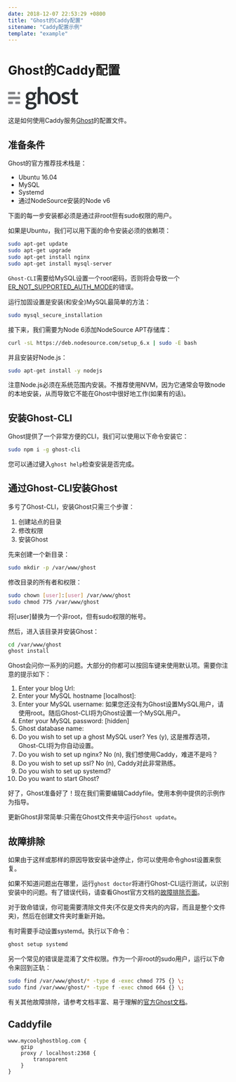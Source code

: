 ```yaml
---
date: 2018-12-07 22:53:29 +0800
title: "Ghost的Caddy配置"
sitename: "Caddy配置示例"
template: "example"
---
```


# Ghost的Caddy配置

<svg class="ghost-svg" width="160" viewBox="0 0 493 161" xmlns="http://www.w3.org/2000/svg"><title>Ghost Logo</title><g fill="none" fill-rule="evenodd"><path d="M328.52 37.36c-27.017 0-40.97 19.323-40.97 43.16 0 23.837 13.61 43.162 40.97 43.162s40.968-19.325 40.968-43.163c0-23.84-13.954-43.16-40.97-43.16zm20.438 43.237c-.02 15.328-5.126 27.743-20.44 27.743-15.312 0-20.42-12.414-20.435-27.743v-.078c.016-15.33 5.124-27.74 20.437-27.74 15.312 0 20.42 12.41 20.438 27.74v.07zM207.553 5.19c0-1.103.885-2.124 1.984-2.282 0 0 13.577-1.95 14.784-2.115 1.37-.187 3.19.798 3.19 2.744v44.236c3.23-3.105 6.79-5.608 10.66-7.515 3.88-1.906 8.43-2.86 13.66-2.86 4.53 0 8.53.776 12.03 2.33 3.5 1.55 6.43 3.73 8.77 6.533 2.34 2.81 4.12 6.16 5.33 10.05 1.21 3.9 1.82 8.19 1.82 12.87v51.35c0 1.1-.89 2-2 2h-15.95c-1.1 0-2-.9-2-1.99V69.18c0-5.118-1.17-9.08-3.51-11.888-2.35-2.804-5.86-4.207-10.544-4.207-3.45 0-6.677.79-9.69 2.37-3.02 1.58-5.87 3.73-8.564 6.46v58.617c0 1.102-.894 2-2.002 2h-15.94c-1.11 0-2.005-.895-2.005-2V5.188zm244.007 95.327v-43.68h-13.482c-1.1 0-1.742-.87-1.443-1.916l3-10.49c.262-.9.942-1.87 2.308-2.07l9.597-1.35 3.508-23.49c.163-1.09 1.18-2.1 2.274-2.26 0 0 9.192-1.31 10.963-1.58 1.673-.25 3.19.97 3.19 2.81v24.52h17.565c1.106 0 2.002.9 2.002 2.01v11.82c0 1.11-.89 2.01-2.002 2.01h-17.566v43.08c0 6.02 3.623 8.32 7.095 8.32 2.12 0 5.02-1.14 7.19-2.16 1.34-.62 3.41-.16 3.95 1.73l2.45 8.65c.3 1.07-.25 2.37-1.23 2.86 0 0-7.29 4.37-17.06 4.37-13.73 0-22.33-8.08-22.33-23.16zm-44.584-47.74c-7.084 0-12.657 2.476-12.657 8.433 0 7.44 12.01 9.606 20.23 12.64 5.49 2.027 20.24 5.98 20.24 22.016 0 19.48-16 27.807-33.06 27.807-17.06 0-25.4-5.465-25.4-5.465-.96-.527-1.5-1.822-1.2-2.89 0 0 2.1-7.52 2.64-9.386.48-1.68 2.41-2.27 3.64-1.792 4.39 1.712 12.32 4.092 21.28 4.092 9.07 0 13.46-2.803 13.46-8.777 0-7.95-12.26-10.38-20.36-12.967-5.59-1.78-20.36-5.93-20.36-23.566 0-17.373 15.08-25.524 31.2-25.524 13.64 0 23.5 4.69 23.5 4.69 1.01.427 1.58 1.635 1.28 2.698l-2.658 9.357c-.488 1.74-1.898 2.537-3.666 1.957-3.89-1.277-11.2-3.322-18.15-3.322zm-210.313-15.28c-6.695.775-11.472 3.962-14.562 6.93-6.06-4.81-14.49-7.106-23.94-7.106-18.95 0-33.76 9.26-33.76 29.43 0 11.58 4.88 19.56 12.62 24.26-5.75 2.75-9.57 8.59-9.57 14.34 0 9.61 7.5 12.61 7.5 12.61s-13.11 6.44-13.11 19.32c0 16.49 15.01 23.16 33.34 23.16 26.43 0 44.61-11.04 44.61-31.31 0-12.47-9.44-19.36-30.01-20.18-12.2-.48-20.11-.93-22.07-1.58-2.59-.87-3.86-2.96-3.86-5.28 0-2.55 2.08-4.98 5.35-6.65 2.86.516 5.87.768 8.99.768 18.97 0 33.76-9.223 33.76-29.425 0-4.897-.87-9.15-2.46-12.78 2.79-1.506 8.34-2.25 8.34-2.25 1.09-.17 1.975-1.21 1.974-2.31V40.3c0-1.88-1.59-2.955-3.1-2.78zm-49.13 85.132s9.954.38 19.9.84c11.172.52 14.654 2.96 14.654 8.81 0 7.15-9.71 14.1-23.28 14.1-12.88 0-19.314-4.54-19.314-12.08 0-4.33 2.26-9.18 8.04-11.69zm10.66-40.54c-8.978 0-15.983-4.83-15.983-15.35 0-10.53 7.01-15.35 15.983-15.35 8.974 0 15.984 4.81 15.984 15.34 0 10.53-7.002 15.34-15.984 15.34z" fill="#2D3134"></path><g opacity=".6" transform="translate(0 36)" fill="#2E3134"><rect x=".209" y="69.017" width="33.643" height="17.014" rx="4"></rect><rect x="50.672" y="69.017" width="33.622" height="17.014" rx="4"></rect><rect x=".184" y="34.99" width="84.121" height="17.014" rx="4"></rect><rect x=".209" y=".964" width="50.469" height="17.013" rx="4"></rect><rect x="67.494" y=".964" width="16.821" height="17.013" rx="4"></rect></g></g></svg>

这是如何使用Caddy服务[Ghost](https://ghost.org/)的配置文件。

## 准备条件
Ghost的官方推荐技术栈是：

* Ubuntu 16.04
* MySQL
* Systemd
* 通过NodeSource安装的Node v6

下面的每一步安装都必须是通过非root但有sudo权限的用户。

如果是Ubuntu，我们可以用下面的命令安装必须的依赖项：

```bash
sudo apt-get update
sudo apt-get upgrade
sudo apt-get install nginx
sudo apt-get install mysql-server
```

`Ghost-CLI`需要给MySQL设置一个root密码，否则将会导致一个[ER_NOT_SUPPORTED_AUTH_MODE](https://docs.ghost.org/docs/troubleshooting#section-error-with-mysql-er_not_supported_auth_mode)的错误。

运行加固设置是安装(和安全)MySQL最简单的方法：

```bash    
sudo mysql_secure_installation
```
接下来，我们需要为Node 6添加NodeSource APT存储库：

```bash
curl -sL https://deb.nodesource.com/setup_6.x | sudo -E bash
```
并且安装好Node.js：
```bash
sudo apt-get install -y nodejs
```

注意Node.js必须在系统范围内安装。不推荐使用NVM，因为它通常会导致node的本地安装，从而导致它不能在Ghost中很好地工作(如果有的话)。

## 安装Ghost-CLI

Ghost提供了一个非常方便的CLI，我们可以使用以下命令安装它：

```bash
sudo npm i -g ghost-cli
```

您可以通过键入`ghost help`检查安装是否完成。

## 通过Ghost-CLI安装Ghost

多亏了Ghost-CLI，安装Ghost只需三个步骤：

1. 创建站点的目录
2. 修改权限
3. 安装Ghost

先来创建一个新目录：
```bash
sudo mkdir -p /var/www/ghost
```

修改目录的所有者和权限：

```bash
sudo chown [user]:[user] /var/www/ghost
sudo chmod 775 /var/www/ghost
```
将[user]替换为一个非root，但有sudo权限的帐号。

然后，进入该目录并安装Ghost：

```bash
cd /var/www/ghost
ghost install
```

Ghost会问你一系列的问题。大部分的你都可以按回车键来使用默认项。需要你注意的提示如下：


1. Enter your blog Url:
2. Enter your MySQL hostname [localhost]:
3. Enter your MySQL username:
    如果您还没有为Ghost设置MySQL用户，请使用root。随后Ghost-CLI将为Ghost设置一个MySQL用户。
4. Enter your MySQL password: [hidden]
5. Ghost database name:
6. Do you wish to set up a ghost MySQL user?
    Yes (y), 这是推荐选项，Ghost-CLI将为你自动设置。
7. Do you wish to set up nginx?
    No (n), 我们想使用Caddy，难道不是吗？
8. Do you wish to set up ssl?
    No (n), Caddy对此非常熟练。
9. Do you wish to set up systemd?
10. Do you want to start Ghost?

好了，Ghost准备好了！现在我们需要编辑Caddyfile。使用本例中提供的示例作为指导。

更新Ghost非常简单:只需在Ghost文件夹中运行`Ghost update`。

## 故障排除

如果由于这样或那样的原因导致安装中途停止，你可以使用命令ghost设置来恢复。

如果不知道问题出在哪里，运行`ghost doctor`将进行Ghost-CLI运行测试，以识别安装中的问题。有了错误代码，请查看Ghost官方文档的[故障排除页面](https://docs.ghost.org/v1.0.0/docs/troubleshooting)。

对于致命错误，你可能需要清除文件夹(不仅是文件夹内的内容，而且是整个文件夹)，然后在创建文件夹时重新开始。

有时需要手动设置systemd。执行以下命令：

```bash
ghost setup systemd
```

另一个常见的错误是混淆了文件权限。作为一个非root的sudo用户，运行以下命令来回到正轨：

```bash
sudo find /var/www/ghost/* -type d -exec chmod 775 {} \;
sudo find /var/www/ghost/* -type f -exec chmod 664 {} \;
```

有关其他故障排除，请参考文档丰富、易于理解的[官方Ghost文档](https://docs.ghost.org/docs)。

## Caddyfile

```caddy
www.mycoolghostblog.com {
    gzip
    proxy / localhost:2368 {
        transparent
    }
}
```